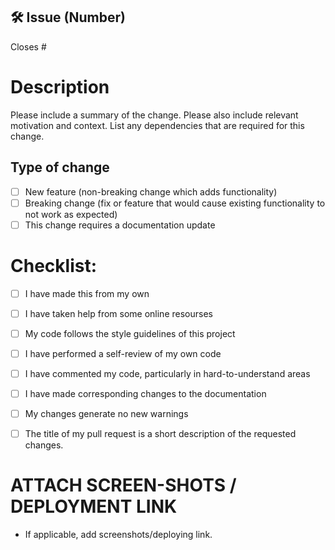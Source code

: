 <!-- If your PR fixes an open issue, use `Closes #101` to link your PR with the issue. #101 stands for the issue number you are fixing -->

## 🛠️ Issue (Number)

<!-- Example: #104 -->
Closes #

# Description

Please include a summary of the change. Please also include relevant motivation and context. List any dependencies that are required for this change.

## Type of change

<!----Please delete options that are not relevant And in order to tick the check box just add ✅ inside them for example [✅] like this----->
- [ ] New feature (non-breaking change which adds functionality)
- [ ] Breaking change (fix or feature that would cause existing functionality to not work as expected)
- [ ] This change requires a documentation update

# Checklist:

<!----Please delete options that are not relevant.And in order to tick the check box just but x inside them for example [x] like this----->
- [ ] I have made this from my own
- [ ] I have taken help from some online resourses 
- [ ] My code follows the style guidelines of this project
- [ ] I have performed a self-review of my own code
- [ ] I have commented my code, particularly in hard-to-understand areas
- [ ] I have made corresponding changes to the documentation
- [ ] My changes generate no new warnings
- [ ] The title of my pull request is a short description of the requested changes.


# ATTACH SCREEN-SHOTS / DEPLOYMENT LINK
- If applicable, add screenshots/deploying link.
